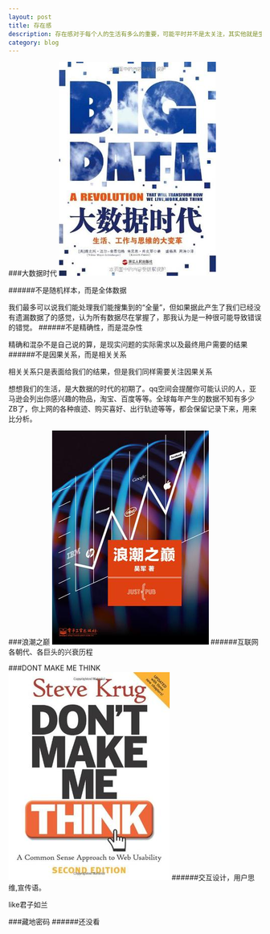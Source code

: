 ```yaml
---
layout: post
title: 存在感
description: 存在感对于每个人的生活有多么的重要，可能平时并不是太关注，其实他就是生活的全部
category: blog
---
```



###大数据时代
![data](/media/files/2014/data.jpg)


######不是随机样本，而是全体数据
  
  
  我们最多可以说我们能处理我们能搜集到的“全量”，但如果据此产生了我们已经没有遗漏数据了的感觉，认为所有数据尽在掌握了，那我认为是一种很可能导致错误的错觉。 
######不是精确性，而是混杂性


  精确和混杂不是自己说的算，是现实问题的实际需求以及最终用户需要的结果
######不是因果关系，而是相关关系


  相关关系只是表面给我们的结果，但是我们同样需要关注因果关系

  想想我们的生活，是大数据的时代的初期了。qq空间会提醒你可能认识的人，亚马逊会列出你感兴趣的物品，淘宝、百度等等。全球每年产生的数据不知有多少ZB了，你上网的各种痕迹、购买喜好、出行轨迹等等，都会保留记录下来，用来比分析。


###浪潮之巅
![data](/media/files/2014/langchao.jpg)
######互联网各朝代、各巨头的兴衰历程


###DONT MAKE ME THINK
![data](/media/files/2014/think.jpg)
######交互设计，用户思维,宣传语。

like君子如兰


###藏地密码
######还没看


